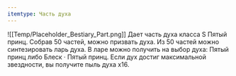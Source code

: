 ```yaml
---
itemtype: Часть духа
---
```

![[Temp/Placeholder_Bestiary_Part.png]]
Дает часть духа класса S Пятый принц. Собрав 50 частей, можно призвать духа. Из 50 частей можно синтезировать ларь духа. В ларе можно получить на выбор духа: Пятый принц либо Блеск · Пятый принц. Если дух достиг максимальной звездности, вы получите пыль духа х16.
